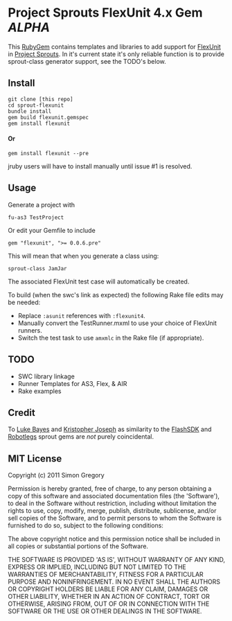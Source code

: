 # Project Sprouts FlexUnit 4.x Gem _ALPHA_

This [RubyGem](http://docs.rubygems.org/read/book/7) contains templates and 
libraries to add support for [FlexUnit](http://flexunit.org) in 
[Project Sprouts](http://projectsprouts.org). In it's current state it's only
reliable function is to provide sprout-class generator support, see the TODO's
below.

## Install

    git clone [this repo]
    cd sprout-flexunit
    bundle install
    gem build flexunit.gemspec 
    gem install flexunit
    
#### Or

    gem install flexunit --pre

jruby users will have to install manually until issue #1 is resolved.

## Usage

Generate a project with 

    fu-as3 TestProject
    
Or edit your Gemfile to include

    gem "flexunit", ">= 0.0.6.pre"

This will mean that when you generate a class using:

    sprout-class JamJar
  
The associated FlexUnit test case will automatically be created.

To build (when the swc's link as expected) the following Rake file edits may be 
needed:

 * Replace `:asunit` references with `:flexunit4`.
 * Manually convert the TestRunner.mxml to use your choice of FlexUnit runners.
 * Switch the test task to use `amxmlc` in the Rake file (if appropriate).

## TODO
 
 * SWC library linkage
 * Runner Templates for AS3, Flex, & AIR
 * Rake examples
 
## Credit

To [Luke Bayes](http://github.com/lukebayes/) and [Kristopher Joseph](http://github.com/kristoferjoseph/) as similarity to the [FlashSDK](https://github.com/lukebayes/sprout-flashsdk) and [Robotlegs](http://github.com/kristoferjoseph/sprout-robotlegs)
sprout gems are _not_ purely coincidental.
 
## MIT License

Copyright (c) 2011 Simon Gregory

Permission is hereby granted, free of charge, to any person obtaining
a copy of this software and associated documentation files (the
'Software'), to deal in the Software without restriction, including
without limitation the rights to use, copy, modify, merge, publish,
distribute, sublicense, and/or sell copies of the Software, and to
permit persons to whom the Software is furnished to do so, subject to
the following conditions:

The above copyright notice and this permission notice shall be
included in all copies or substantial portions of the Software.

THE SOFTWARE IS PROVIDED 'AS IS', WITHOUT WARRANTY OF ANY KIND,
EXPRESS OR IMPLIED, INCLUDING BUT NOT LIMITED TO THE WARRANTIES OF
MERCHANTABILITY, FITNESS FOR A PARTICULAR PURPOSE AND NONINFRINGEMENT.
IN NO EVENT SHALL THE AUTHORS OR COPYRIGHT HOLDERS BE LIABLE FOR ANY
CLAIM, DAMAGES OR OTHER LIABILITY, WHETHER IN AN ACTION OF CONTRACT,
TORT OR OTHERWISE, ARISING FROM, OUT OF OR IN CONNECTION WITH THE
SOFTWARE OR THE USE OR OTHER DEALINGS IN THE SOFTWARE.
